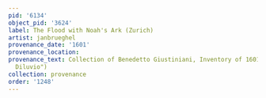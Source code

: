 ```yaml
---
pid: '6134'
object_pid: '3624'
label: The Flood with Noah's Ark (Zurich)
artist: janbrueghel
provenance_date: '1601'
provenance_location:
provenance_text: Collection of Benedetto Giustiniani, Inventory of 1601 ("uno del
  Diluvio")
collection: provenance
order: '1248'
---
```

